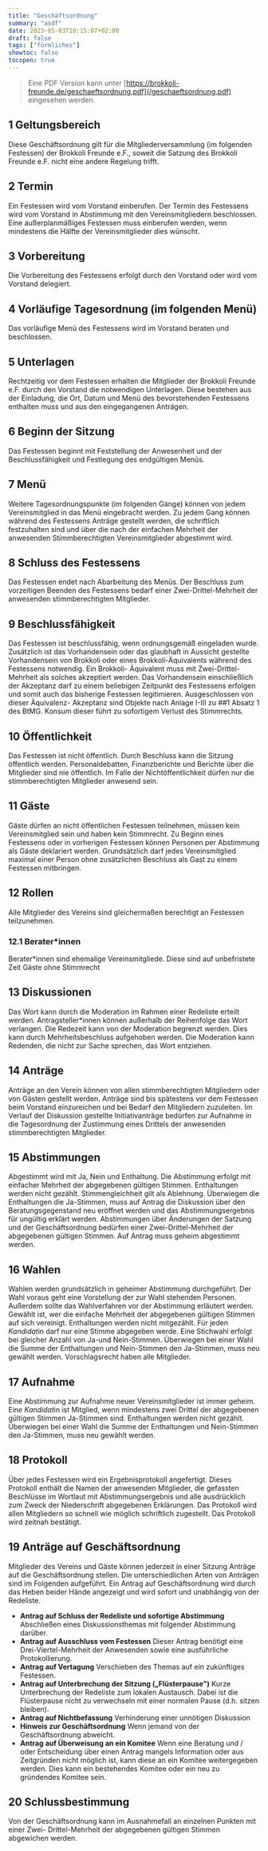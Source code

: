 ```yaml
---
title: "Geschäftsordnung"
summary: "asdf"
date: 2023-05-03T10:15:07+02:00
draft: false
tags: ["förmliches"]
showtoc: false
tocopen: true
---
```


> Eine PDF Version kann unter [https://brokkoli-freunde.de/geschaeftsordnung.pdf](/geschaeftsordnung.pdf) eingesehen werden.
<!--more-->

## 1 Geltungsbereich
Diese Geschäftsordnung gilt für die Mitgliederversammlung (im folgenden Festessen) der
Brokkoli Freunde e.F., soweit die Satzung des Brokkoli Freunde e.F. nicht eine andere
Regelung trifft.

## 2 Termin
Ein Festessen wird vom Vorstand einberufen. Der Termin des Festessens wird vom Vorstand
in Abstimmung mit den Vereinsmitgliedern beschlossen. Eine außerplanmäßiges Festessen
muss einberufen werden, wenn mindestens die Hälfte der Vereinsmitglieder dies wünscht.

## 3 Vorbereitung
Die Vorbereitung des Festessens erfolgt durch den Vorstand oder wird vom Vorstand delegiert.

## 4 Vorläufige Tagesordnung (im folgenden Menü)
Das vorläufige Menü des Festessens wird im Vorstand beraten und beschlossen.

## 5 Unterlagen
Rechtzeitig vor dem Festessen erhalten die Mitglieder der Brokkoli Freunde e.F. durch den
Vorstand die notwendigen Unterlagen. Diese bestehen aus der Einladung, die Ort, Datum und
Menü des bevorstehenden Festessens enthalten muss und aus den eingegangenen Anträgen.

## 6 Beginn der Sitzung
Das Festessen beginnt mit Feststellung der Anwesenheit und der Beschlussfähigkeit und
Festlegung des endgültigen Menüs.

## 7 Menü
Weitere Tagesordnungspunkte (im folgenden Gänge) können von jedem Vereinsmitglied in
das Menü eingebracht werden. Zu jedem Gang können während des Festessens Anträge
gestellt werden, die schriftlich festzuhalten sind und über die nach der einfachen Mehrheit der
anwesenden Stimmberechtigten Vereinsmitglieder abgestimmt wird.

## 8 Schluss des Festessens
Das Festessen endet nach Abarbeitung des Menüs. Der Beschluss zum vorzeitigen Beenden
des Festessens bedarf einer Zwei-Drittel-Mehrheit der anwesenden stimmberechtigten
Mitglieder.

## 9 Beschlussfähigkeit
Das Festessen ist beschlussfähig, wenn ordnungsgemäß eingeladen wurde.
Zusätzlich ist das Vorhandensein oder das glaubhaft in Aussicht gestellte Vorhandensein von
Brokkoli oder eines Brokkoli-Äquivalents während des Festessens notwendig. Ein Brokkoli-
Äquivalent muss mit Zwei-Drittel-Mehrheit als solches akzeptiert werden. Das Vorhandensein
einschließlich der Akzeptanz darf zu einem beliebigen Zeitpunkt des Festessens erfolgen und
somit auch das bisherige Festessen legitimieren. Ausgeschlossen von dieser Äquivalenz-
Akzeptanz sind Objekte nach Anlage I-III zu ##1 Absatz 1 des BtMG. Konsum dieser führt zu
sofortigem Verlust des Stimmrechts.

## 10 Öffentlichkeit
Das Festessen ist nicht öffentlich. Durch Beschluss kann die Sitzung öffentlich werden.
Personaldebatten, Finanzberichte und Berichte über die Mitglieder sind nie öffentlich. Im
Falle der Nichtöffentlichkeit dürfen nur die stimmberechtigten Mitglieder anwesend sein.

## 11 Gäste
Gäste dürfen an nicht öffentlichen Festessen teilnehmen, müssen kein Vereinsmitglied sein
und haben kein Stimmrecht. Zu Beginn eines Festessens oder in vorherigen Festessen können
Personen per Abstimmung als Gäste deklariert werden. Grundsätzlich darf jedes
Vereinsmitglied maximal einer Person ohne zusätzlichen Beschluss als Gast zu einem
Festessen mitbringen.

## 12 Rollen
Alle Mitglieder des Vereins sind gleichermaßen berechtigt an Festessen teilzunehmen.

### 12.1 Berater*innen
Berater*innen sind ehemalige Vereinsmitgliede. Diese sind auf unbefristete Zeit Gäste ohne
Stimmrecht

## 13 Diskussionen
Das Wort kann durch die Moderation im Rahmen einer Redeliste erteilt werden.
Antragsteller*innen können außerhalb der Reihenfolge das Wort verlangen. Die Redezeit
kann von der Moderation begrenzt werden. Dies kann durch Mehrheitsbeschluss aufgehoben
werden. Die Moderation kann Redenden, die nicht zur Sache sprechen, das Wort entziehen.

## 14 Anträge
Anträge an den Verein können von allen stimmberechtigten Mitgliedern oder von Gästen
gestellt werden. Anträge sind bis spätestens vor dem Festessen beim Vorstand einzureichen
und bei Bedarf den Mitgliedern zuzuleiten. Im Verlauf der Diskussion gestellte
Initiativanträge bedürfen zur Aufnahme in die Tagesordnung der Zustimmung eines Drittels
der anwesenden stimmberechtigten Mitglieder.

## 15 Abstimmungen
Abgestimmt wird mit Ja, Nein und Enthaltung. Die Abstimmung erfolgt mit einfacher
Mehrheit der abgegebenen gültigen Stimmen. Enthaltungen werden nicht gezählt.
Stimmengleichheit gilt als Ablehnung. Überwiegen die Enthaltungen die Ja-Stimmen, muss
auf Antrag die Diskussion über den Beratungsgegenstand neu eröffnet werden und das
Abstimmungsergebnis für ungültig erklärt werden. Abstimmungen über Änderungen der
Satzung und der Geschäftsordnung bedürfen einer Zwei-Drittel-Mehrheit der abgegebenen
gültigen Stimmen. Auf Antrag muss geheim abgestimmt werden.

## 16 Wahlen
Wahlen werden grundsätzlich in geheimer Abstimmung durchgeführt. Der Wahl voraus geht
eine Vorstellung der zur Wahl stehenden Personen. Außerdem sollte das Wahlverfahren vor
der Abstimmung erläutert werden. Gewählt ist, wer die einfache Mehrheit der abgegebenen
gültigen Stimmen auf sich vereinigt. Enthaltungen werden nicht mitgezählt. Für jede*n
Kandidat*in darf nur eine Stimme abgegeben werde. Eine Stichwahl erfolgt bei gleicher
Anzahl von Ja-und Nein-Stimmen. Überwiegen bei einer Wahl die Summe der Enthaltungen
und Nein-Stimmen den Ja-Stimmen, muss neu gewählt werden. Vorschlagsrecht haben alle
Mitglieder.


## 17 Aufnahme
Eine Abstimmung zur Aufnahme neuer Vereinsmitglieder ist immer geheim. Ein*e
Kandidat*in ist Mitglied, wenn mindestens zwei Drittel der abgegebenen gültigen Stimmen
Ja-Stimmen sind. Enthaltungen werden nicht gezählt. Überwiegen bei einer Wahl die Summe
der Enthaltungen und Nein-Stimmen den Ja-Stimmen, muss neu gewählt werden.

## 18 Protokoll
Über jedes Festessen wird ein Ergebnisprotokoll angefertigt. Dieses Protokoll enthält die
Namen der anwesenden Mitglieder, die gefassten Beschlüsse im Wortlaut mit
Abstimmungsergebnis und alle ausdrücklich zum Zweck der Niederschrift abgegebenen
Erklärungen. Das Protokoll wird allen Mitgliedern so schnell wie möglich schriftlich
zugestellt. Das Protokoll wird zeitnah bestätigt.

## 19 Anträge auf Geschäftsordnung
Mitglieder des Vereins und Gäste können jederzeit in einer Sitzung Anträge auf die
Geschäftsordnung stellen. Die unterschiedlichen Arten von Anträgen sind im Folgenden
aufgeführt. Ein Antrag auf Geschäftsordnung wird durch das Heben beider Hände angezeigt
und wird sofort und unabhängig von der Redeliste.

- **Antrag auf Schluss der Redeliste und sofortige Abstimmung**
    Abschließen eines Diskussionsthemas mit folgender Abstimmung darüber.
- **Antrag auf Ausschluss vom Festessen**
    Dieser Antrag benötigt eine Drei-Viertel-Mehrheit der Anwesenden sowie eine
    ausführliche Protokollierung.
- **Antrag auf Vertagung**
    Verschieben des Themas auf ein zukünftiges Festessen.
- **Antrag auf Unterbrechung der Sitzung („Flüsterpause")**
    Kurze Unterbrechung der Redeliste zum lokalen Austausch. Dabei ist die Flüsterpause
    nicht zu verwechseln mit einer normalen Pause (d.h. sitzen bleiben).
- **Antrag auf Nichtbefassung**
    Verhinderung einer unnötigen Diskussion
- **Hinweis zur Geschäftsordnung**
    Wenn jemand von der Geschäftsordnung abweicht.
- **Antrag auf Überweisung an ein Komitee**
    Wenn eine Beratung und / oder Entscheidung über einen Antrag mangels Information
    oder aus Zeitgründen nicht möglich ist, kann diese an ein Komitee weitergegeben
    werden. Dies kann ein bestehendes Komitee oder ein neu zu gründendes Komitee sein.

## 20 Schlussbestimmung
Von der Geschäftsordnung kann im Ausnahmefall an einzelnen Punkten mit einer Zwei-
Drittel-Mehrheit der abgegebenen gültigen Stimmen abgewichen werden.



